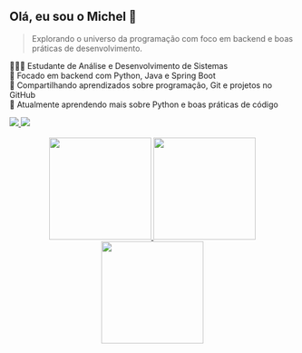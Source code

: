 ## Olá, eu sou o Michel 👋  
> Explorando o universo da programação com foco em backend e boas práticas de desenvolvimento.

<!-- Sobre mim -->
👨🏻‍💻 Estudante de Análise e Desenvolvimento de Sistemas  
🎯 Focado em backend com Python, Java e Spring Boot  
📘 Compartilhando aprendizados sobre programação, Git e projetos no GitHub  
🌱 Atualmente aprendendo mais sobre Python e boas práticas de código  

<!-- Redes sociais -->
<div align="left">
  <a href="https://www.linkedin.com/in/michel-santos-807b312a6/" target="_blank">
    <img src="https://img.shields.io/badge/-LinkedIn-0A66C2?style=for-the-badge&logo=linkedin&logoColor=white" />
  </a>
  <a href="https://www.instagram.com/michelsantos.dev/" target="_blank">
    <img src="https://img.shields.io/badge/-Instagram-E4405F?style=for-the-badge&logo=instagram&logoColor=white" />
  </a>
</div>

<!-- GitHub stats -->
<br/>

<div align="center">
  <a href="https://github.com/Michelsantoscode">
    <img height="180em" src="https://github-readme-stats.vercel.app/api?username=Michelsantoscode&show_icons=true&theme=dracula&include_all_commits=true&count_private=true&hide_border=false&icon_color=777bd9&title_color=777bd9&bg_color=1a181a" />
    <img height="180em" src="https://github-readme-streak-stats.herokuapp.com/?user=Michelsantoscode&theme=dracula&hide_border=false&ring=777bd9&fire=777bd9&currStreakLabel=ffffff&background=1a181a" />
    <img height="180em" src="https://github-readme-stats.vercel.app/api/top-langs/?username=Michelsantoscode&layout=compact&langs_count=7&theme=dracula&hide_border=false&title_color=777bd9&bg_color=1a181a&text_color=ffffff" />
  </a>
</div>

